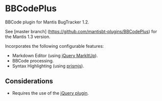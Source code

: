 BBCodePlus
=============
BBCode plugin for Mantis BugTracker 1.2.

See [master branch] (https://github.com/mantisbt-plugins/BBCodePlus) for the Mantis 1.3 version.

Incorporates the following configurable features:

* Markdown Editor (using [jQuery MarkItUp](http://markitup.jaysalvat.com/home/)).
* BBCode processing.
* Syntax Highlighting (using [prismjs](http://prismjs.com/)).

Considerations
-------------------------
* Requires the use of the [jQuery plugin](https://github.com/mantisbt-plugins/jquery).

